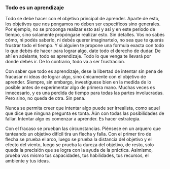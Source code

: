 ### Todo es un aprendizaje

Todo se debe hacer con el objetivo principal de aprender. Aparte de esto, los objetivos que nos pongamos no deben ser específicos sino generales. Por ejemplo, no se proponga realizar esto así y así y en este periodo de tiempo, sino solamente propóngase realizar esto. Sin detalles. Vos no sabés cómo, ni podés saberlo, ni debés querer imaginartelo, no sea que te querás frustrar todo el tiempo. Y si alguien te propone una formula exacta con todo lo que debés de hacer para lograr algo, date todo el derecho de dudar. De ahí en adelante, todo es aprendizaje. Todo lo que venga te llevará por donde debés ir. De lo contrario, todo va a ser frustración.

Con saber que todo es aprendizaje, dese la libertad de intentar sin pena de fracasar ni ideas de lograr algo, sino únicamente con el objetivo de aprender. Siempre, sin embargo, investíguese bien en la medida de lo posible antes de experimentar algo de primera mano. Muchas veces es innecesario, y es una perdida de tiempo para todas las partes involucradas. Pero sino, no queda de otra. Sin pena. 

Nunca se permita creer que intentar algo puede ser irrealista, como aquel que dice que ninguna pregunta es tonta. Aún con todas las posibilidades de fallar. Intentar algo es comenzar a aprender. Es hacer estrategia.

Con el fracaso se prueban las circunstancias. Piénsese en un arquero que tanteando un objetivo difícil tira un flecha y falla. Con el primer tiro de flecha se prueba el arco, luego se prueba la distancia del objetivo y el efecto del viento, luego se prueba la dureza del objetivo, de resto, solo queda la precisión que se logra con la ayuda de la práctica. Asimismo, prueba vos mismo tus capacidades, tus habilidades, tus recursos, el ambiente y tus ideas.